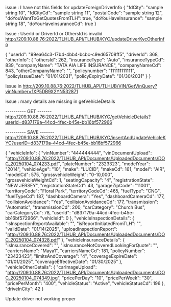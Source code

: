<!-- 1111111111111 -->


<!-- updateForeignDriverInfo -->
issue :  I have not this fields for updateForeignDriverInfo
{
  "fdCity": "sample string 10",
  "fdCityCd": "sample string 11",
  "postalCode": "sample string 12",
  "doYouWantToGetQuotesFromTLH": true,
  "doYouHaveInsurance": "sample string 18",
  "doYouHaveInsuranceCd": true
}



<!-- updateDriverKycOtherInfo -->
Issue  : UserId or DriverId or OthersId is invalid
http://209.10.88.76:2022/TLHUB_API/TLHUB/KYC/updateDriverKycOtherInfo

{
  "userId": "99ea64c3-17b4-4bb4-bcbc-c9ed65708ff5",
  "driverId": 368,
  "otherInfo": {
    "othersId": 262,
    "insuranceType": "Auto",
    "insuranceTypeCd": 839,
    "companyName": "TATA AIA LIFE INSURANCE",
    "companyNameCd": 843,
    "otherCompanyName": "",
    "policynumber": "111111111111",
    "policyIssueDate": "01/01/2031",
    "policyExpiryDate": "01/30/2031"
}
}
















<!-- 2222222222222 -->
Issue in http://209.10.88.76:2022/TLHUB_API/TLHUB/VIN/GetVinQuery?vinNumber=1XP5DB9X2YN532871


<!-- 333333333333333333 -->

Issue : many details are missing in getVehicleDetails

---------- GET -------
http://209.10.88.76:2022/TLHUB_API/TLHUB/KYC/getVehicleDetails?userId=d837179a-44cd-4fec-b45e-bb16bf572966

---------- SAVE -------
http://209.10.88.76:2022/TLHUB_API/TLHUB/KYC/insertAndUpdateVehicleKYC?userID=d837179a-44cd-4fec-b45e-bb16bf572966

{
  "vehicleInfo": {
    "vinNumber": "444444444",
    "vinDocumentUpload": "http://209.10.88.76:2022/TLHUB_API/Documents/UploadedDocuments/DOC_20250104_074233.pdf",
    "plateNumber": "2323323",
    "modelYear": "2014",
    "vehicleAge": "10",
    "make": "LUCID",
    "makeCd": 161,
    "model": "AIR",
    "modelCd": 575,
    "grossvehicleWeight": "0-10,000",
    "grossvehicleWeightCd": 1,
    "seatingCapacity": "4",
    "registrationState": "NEW JERSEY",
    "registrationStateCd": 43,
    "garageZipCode": "11001",
    "territoryCode": "Floral Park",
    "territoryCodeCd": 465,
    "fuelType": "CNG",
    "fuelTypeCd": 187,
    "dashboardCamera": "Yes",
    "dashboardCameraCd": 177,
    "collisionAvoidance": "Yes",
    "collisionAvoidanceCd": 177,
    "transmission": "Automatic",
    "transmissionCd": 200,
    "carCategory": "Church Bus",
    "carCategoryCd": 78,
    "userId": "d837179a-44cd-4fec-b45e-bb16bf572966",
    "vehicleId": 0
  },
  "vehicleInspectionDetails": {
    "isInspectionReportAvailable": "",
    "isReportInitiatedFromTLH": "",
    "validDate": "01/14/2025",
    "uploadInspectionReport": "http://209.10.88.76:2022/TLHUB_API/Documents/UploadedDocuments/DOC_20250104_074328.pdf"
  },
  "vehicleInsuranceDetails": {
    "isInsuranceCovered": "",
    "isInsuranceNotCoveredLookingForQuote": "",
    "carriersName": "Maya1",
    "carriersNameCd": 181,
    "policyNumber": "23423423",
    "limitsAndCoverage": "4",
    "coverageExpireDate": "01/01/2025",
    "coverageEffectiveDate": "01/30/2025"
  },
  "vehicleOtherDetails": {
    "carImageUpload": "http://209.10.88.76:2022/TLHUB_API/Documents/UploadedDocuments/DOC_20250104_074349.jpg",
    "pricePerDay": "10",
    "pricePerWeek": "30",
    "pricePerMonth": "400",
    "vehicleStatus": "Active",
    "vehicleStatusCd": 196
  },
  "driveInCity": 42
}

<!-- 444444444444444444 -->

<!-- 555555555555555555 -->


<!-- 666666666666666 -->
Update driver not working proper
